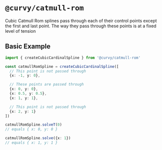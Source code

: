 # `@curvy/catmull-rom`

Cubic Catmull Rom splines pass through each of their control points except the first and last point. The way they pass
through these points is at a fixed level of tension

## Basic Example

```typescript
import { createCubicCardinalSpline } from '@curvy/catmull-rom'

const catmullRomSpline = createCubicCardinalSpline([
  // This point is not passed through
  {x: -1, y: 0},

  // These points are passed through
  {x: 0, y: 0},
  {x: 0.5, y: 0.5},
  {x: 1, y: 1},

  // This point is not passed through
  {x: 2, y: 1}
])

catmullRomSpline.solveT(0)
// equals { x: 0, y: 0 }

catmullRomSpline.solve({x: 1})
// equals { x: 1, y: 1 }
```